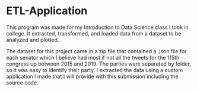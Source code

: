 # ETL-Application
This program was made for my Introduction to Data Science class I took in college. It extracted, transformed, and loaded data from a dataset to be analyzed and plotted.

The dataset for this project came in a zip file that contained a .json file for each senator which I believe had most if not all the tweets for the 115th congress up between 2015 and 2019. The parties were separated by folder, so it was easy to identify their party. I extracted the data using a custom application I made that I will provide with this submission including the source code.
